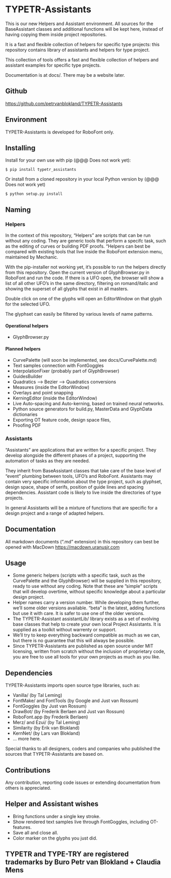 # TYPETR-Assistants

This is our new Helpers and Assistant environment.
All sources for the BaseAssistant classes and additional functions will be kept here, instead of having copying them inside project repositories.

It is a fast and flexible collection of helpers for specific type projects: this repository contains library of assistants and helpers for type project.

This collection of tools offers a fast and flexible collection of helpers and assistant examples for specific type projects.

Documentation is at docs/. There may be a website later.

## Github

https://github.com/petrvanblokland/TYPETR-Assistants

## Environment

TYPETR-Assistants is developed for RoboFont only.

## Installing

Install for your own use with pip (@@@ Does not work yet):

    $ pip install typetr_assistants
    
Or install from a cloned repository in your local Python version by (@@@ Does not work yet)

	$ python setup.py install

## Naming

### Helpers

In the context of this repository, “Helpers” are scripts that can be run without any coding. They are generic tools that perform a specifc task, such as the editing of curves or building PDF proofs. “Helpers can best be compared with existing tools that live inside the RoboFont extension menu, maintained by Mechanic.

With the pip-installer not working yet, it’s possible to run the helpers directly from this repository. Open the current version of GlyphBrowser.py in RoboFont and run the code. If there is a UFO open, the browser will show a list of all other UFO’s in the same directory, filtering on romand/italic and showing the superset of all glyphs that exist in all masters. 

Double click on one of the glyphs will open an EditorWindow on that glyph for the selected UFO.

The glyphset can easily be filtered by various levels of name patterns.

#### Operational helpers

* GlyphBrowser.py

#### Planned helpers

* CurvePalette (will soon be implemented, see docs/CurvePalette.md)
* Text samples connection with FontGoggles
* InterpolationFixer (probably part of GlyphBrowser)
* GuidesBuilder
* Quadratics --> Bezier --> Quadratics conversions
* Measures (inside the EditorWindow)
* Overlays and point snapping
* KerningEditor (inside the EditorWindow)
* Live Auto-spacing and Auto-kerning, based on trained neural networks.
* Python source generators for build.py, MasterData and GlyphData dictionaries
* Exporting OT feature code, design space files,  
* Proofing PDF

### Assistants

“Assistants” are applications that are written for a specific project. They develop alongside the different phases of a project, supporting the automation of tasks as they are needed.

They inherit from BaseAssistant classes that take care of the base level of “event” plumbing between tools, UFO’s and RoboFont. Assistants may contain very specific information about the type project, such as glyphset, design space, shape of serifs, position of guide lines and spacing dependencies. Assistant code is likely to live inside the directories of type projects.

In general Assistants will be a mixture of functions that are specific for a design project and a range of adapted helpers.

## Documentation

All markdown documents (“.md” extension) in this repository can best be opened with MacDown https://macdown.uranusjr.com

## Usage

* Some generic helpers (scripts with a specific task, such as the CurvePalette and the GlyphBrowser) will be supplied in this repository, ready to use without any coding. Note that these are ”simple” scripts that will develop overtime, without specific knowledge about a particular design project.
* Helper names carry a version number. While developing them further, we’ll some older versions available. “beta” is the latest, adding functions but use it with care. It is safer to use one of the older versions.
* The TYPETR-Assistant assistantLib/ library exists as a set of evolving base classes that help to create your own local Project Assistants. It is supplied as a toolkit without warrenty or support.  
* We’ll try to keep everything backward compatible as much as we can, but there is no guarantee that this will always be possible.
* Since TYPETR-Assistants are published as open source under MIT licensing, written from scratch without the inclusion of proprietary code, you are free to use all tools for your own projects as much as you like.

## Dependencies

TYPETR-Assistants imports open source type libraries, such as:

* Vanilla/ (by Tal Leming)
* FontMake/ and FontTools (by Google and Just van Rossum)
* FontGoggles (by Just van Rossum)
* DrawBot/ (by Frederik Berlaen and Just van Rossum)
* RoboFont.app (by Frederik Berlaen)
* Merz/ and Ezui/ (by Tal Leming)
* Similarity (by Erik van Blokland) 
* KernNet/ (by Lars van Blokland)
* ... more here.

Special thanks to all designers, coders and companies who published the sources that TYPETR-Assistants are based on.

## Contributions

Any contribution, reporting code issues or extending documentation from others is appreciated.

## Helper and Assistant wishes

* Bring functions under a single key stroke.
* Show rendered text samples live through FontGoggles, including OT-features.
* Save all and close all.
* Color marker on the glyphs you just did.

## TYPETR and TYPE-TRY are registered trademarks by Buro Petr van Blokland + Claudia Mens